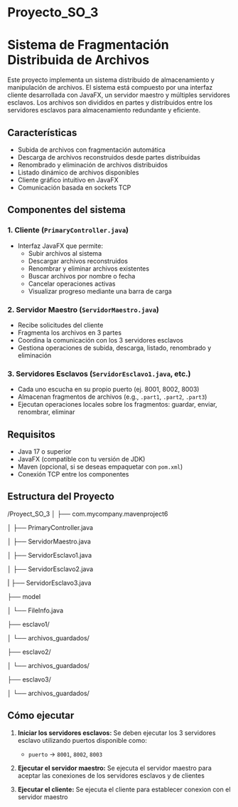 # Proyecto_SO_3

# Sistema de Fragmentación Distribuida de Archivos

Este proyecto implementa un sistema distribuido de almacenamiento y manipulación de archivos. El sistema está compuesto por una interfaz cliente desarrollada con JavaFX, un servidor maestro y múltiples servidores esclavos. Los archivos son divididos en partes y distribuidos entre los servidores esclavos para almacenamiento redundante y eficiente.

## Características

- Subida de archivos con fragmentación automática
- Descarga de archivos reconstruidos desde partes distribuidas
- Renombrado y eliminación de archivos distribuidos
- Listado dinámico de archivos disponibles
- Cliente gráfico intuitivo en JavaFX
- Comunicación basada en sockets TCP

## Componentes del sistema

### 1. Cliente (`PrimaryController.java`)
- Interfaz JavaFX que permite:
  - Subir archivos al sistema
  - Descargar archivos reconstruidos
  - Renombrar y eliminar archivos existentes
  - Buscar archivos por nombre o fecha
  - Cancelar operaciones activas
  - Visualizar progreso mediante una barra de carga

### 2. Servidor Maestro (`ServidorMaestro.java`)
- Recibe solicitudes del cliente
- Fragmenta los archivos en 3 partes
- Coordina la comunicación con los 3 servidores esclavos
- Gestiona operaciones de subida, descarga, listado, renombrado y eliminación

### 3. Servidores Esclavos (`ServidorEsclavo1.java`, etc.)
- Cada uno escucha en su propio puerto (ej. 8001, 8002, 8003)
- Almacenan fragmentos de archivos (e.g., `.part1`, `.part2`, `.part3`)
- Ejecutan operaciones locales sobre los fragmentos: guardar, enviar, renombrar, eliminar

## Requisitos

- Java 17 o superior
- JavaFX (compatible con tu versión de JDK)
- Maven (opcional, si  se deseas empaquetar con `pom.xml`)
- Conexión TCP entre los componentes

## Estructura del Proyecto

/Proyect_SO_3
│
├── com.mycompany.mavenproject6

│ ├── PrimaryController.java

│ ├── ServidorMaestro.java

│ ├── ServidorEsclavo1.java

│ ├── ServidorEsclavo2.java

| ├── ServidorEsclavo3.java

├── model

│ └── FileInfo.java

├── esclavo1/

│ └── archivos_guardados/

├── esclavo2/

│ └── archivos_guardados/

├── esclavo3/

│ └── archivos_guardados/


## Cómo ejecutar

1. **Iniciar los servidores esclavos:**
   Se deben ejecutar los  3 servidores esclavo utilizando puertos disponible como:
   - `puerto` → `8001`, `8002`, `8003`

2. **Ejecutar el servidor maestro:**
   Se ejecuta el servidor maestro para aceptar las conexiones de los servidores esclavos y de clientes


3. **Ejecutar el cliente:**
   Se ejecuta el cliente para establecer conexion con el servidor maestro

